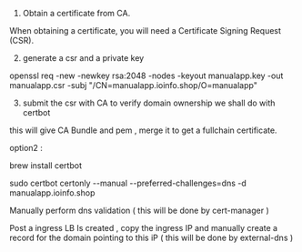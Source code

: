 1. Obtain a certificate from CA.

When obtaining a certificate, you will need a Certificate Signing Request (CSR).

2. generate a csr and a private key

openssl req -new -newkey rsa:2048 -nodes -keyout manualapp.key -out manualapp.csr -subj "/CN=manualapp.ioinfo.shop/O=manualapp"

3. submit the csr with CA to verify domain ownership we shall do with certbot

this will give CA Bundle and pem , merge it to get a fullchain certificate.

option2 :


brew install certbot

sudo certbot certonly --manual --preferred-challenges=dns -d manualapp.ioinfo.shop

Manually perform dns validation ( this will be done by cert-manager )


Post a ingress LB Is created , copy the ingress IP and manually create a record for the domain pointing to this iP ( this will be done by external-dns )
